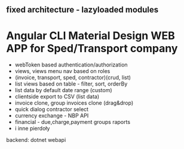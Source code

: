 ## fixed architecture - lazyloaded modules

# Angular CLI Material Design WEB APP for Sped/Transport company

- webToken based authentication/authorization
- views, views menu nav based on roles
- (invoice, transport, sped, contractor)(crud, list)
- list views based on table - filter, sort, orderBy
- list data by default date range (custom)
- clientside export to CSV (list data)
- invoice clone, group invoices clone (drag&drop)
- quick dialog contractor select
- currency exchange - NBP API
- financial - due,charge,payment groups raports
- i inne pierdoły

backend: dotnet webapi
